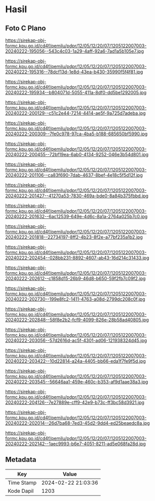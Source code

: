 # Hasil

## Foto C Plano

https://sirekap-obj-formc.kpu.go.id/cd4f/pemilu/pdpr/12/05/12/20/07/1205122007003-20240222-195056--543c4c03-1a29-4aff-92a6-7ad1a5b105e7.jpg

https://sirekap-obj-formc.kpu.go.id/cd4f/pemilu/pdpr/12/05/12/20/07/1205122007003-20240222-195316--78dcf13d-1e8d-43ea-b430-35990f5f4f81.jpg

https://sirekap-obj-formc.kpu.go.id/cd4f/pemilu/pdpr/12/05/12/20/07/1205122007003-20240222-195934--b804071d-5055-411a-8df0-dd5be1292005.jpg

https://sirekap-obj-formc.kpu.go.id/cd4f/pemilu/pdpr/12/05/12/20/07/1205122007003-20240222-200129--c51c2e44-7214-4414-ae5f-9a725d7adeba.jpg

https://sirekap-obj-formc.kpu.go.id/cd4f/pemilu/pdpr/12/05/12/20/07/1205122007003-20240222-200309--7fe0c978-97ca-4ba5-b188-685650bf5990.jpg

https://sirekap-obj-formc.kpu.go.id/cd4f/pemilu/pdpr/12/05/12/20/07/1205122007003-20240222-200455--72bf19ea-6ab0-4134-9252-046e3b54d801.jpg

https://sirekap-obj-formc.kpu.go.id/cd4f/pemilu/pdpr/12/05/12/20/07/1205122007003-20240222-201106--ca83f690-7dab-4637-8bef-4e18c5f5d12f.jpg

https://sirekap-obj-formc.kpu.go.id/cd4f/pemilu/pdpr/12/05/12/20/07/1205122007003-20240222-201427--41270a53-7830-469a-bde0-8a84b375fbbd.jpg

https://sirekap-obj-formc.kpu.go.id/cd4f/pemilu/pdpr/12/05/12/20/07/1205122007003-20240222-201632--6ac12539-649e-4d6c-8a1a-2764a025b7c0.jpg

https://sirekap-obj-formc.kpu.go.id/cd4f/pemilu/pdpr/12/05/12/20/07/1205122007003-20240222-201818--22734197-8ff2-4b23-8f2e-a77bf235a1b2.jpg

https://sirekap-obj-formc.kpu.go.id/cd4f/pemilu/pdpr/12/05/12/20/07/1205122007003-20240222-202454--028bb231-8892-4607-ab43-16d214c31433.jpg

https://sirekap-obj-formc.kpu.go.id/cd4f/pemilu/pdpr/12/05/12/20/07/1205122007003-20240222-202612--c1858d15-26b9-46d8-b650-59f2fb7c09f2.jpg

https://sirekap-obj-formc.kpu.go.id/cd4f/pemilu/pdpr/12/05/12/20/07/1205122007003-20240222-202730--199e8fc2-1411-4763-a08d-2799dc208c0f.jpg

https://sirekap-obj-formc.kpu.go.id/cd4f/pemilu/pdpr/12/05/12/20/07/1205122007003-20240222-202848--58f8e2b2-fcf9-4099-826e-28b58ad40805.jpg

https://sirekap-obj-formc.kpu.go.id/cd4f/pemilu/pdpr/12/05/12/20/07/1205122007003-20240222-203056--57d2616d-ac5f-4301-ad06-121938324d45.jpg

https://sirekap-obj-formc.kpu.go.id/cd4f/pemilu/pdpr/12/05/12/20/07/1205122007003-20240222-203422--10d22814-a24a-4405-bb66-eda1f7fe9f5d.jpg

https://sirekap-obj-formc.kpu.go.id/cd4f/pemilu/pdpr/12/05/12/20/07/1205122007003-20240222-203545--56646aa1-459e-460c-b353-af9d1aae38a3.jpg

https://sirekap-obj-formc.kpu.go.id/cd4f/pemilu/pdpr/12/05/12/20/07/1205122007003-20240222-204126--7e27889e-cff9-42e9-b73c-ff3bc58d3921.jpg

https://sirekap-obj-formc.kpu.go.id/cd4f/pemilu/pdpr/12/05/12/20/07/1205122007003-20240222-202014--26d7ba68-7ed3-45d2-9dd4-ed25beaedc8a.jpg

https://sirekap-obj-formc.kpu.go.id/cd4f/pemilu/pdpr/12/05/12/20/07/1205122007003-20240222-202142--1aec9993-b6e7-4051-8211-ad5e068fa28d.jpg


## Metadata

| Key        | Value               |
| ---------- | ------------------- |
| Time Stamp | 2024-02-22 21:03:36 |
| Kode Dapil | 1203                |




